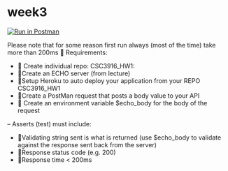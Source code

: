 # week3
[![Run in Postman](https://run.pstmn.io/button.svg)](https://app.getpostman.com/run-collection/98a63537bdbd339702cf)


Please note that for some reason first run always (most of the time) take more than 200ms 
🚒 Requirements:
- 🔴 Create individual repo: CSC3916_HW1:
- 🔴Create an ECHO server (from lecture)
- 🔴Setup Heroku to auto deploy your application from your REPO CSC3916_HW1
- 🔴Create a PostMan request that posts a body value to your API
- 🔴 Create an environment variable $echo_body for the body of the request

– Asserts (test) must include:

- 🔴Validating string sent is what is returned (use $echo_body to validate against the response sent back from the server)
- 🔴Response status code (e.g. 200)
- 🔴Response time < 200ms
